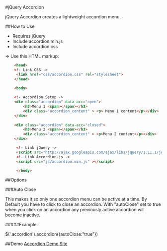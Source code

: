 #jQuery Accordion

jQuery Accordion creates a lightweight accordion menu.

##How to Use
- Requires jQuery
- Include accordion.min.js
- Include accordion.css

=> Use this HTML markup:

```html
    <head>
    <!- Link CSS ->
	 <link href="css/accordion.css" rel="stylesheet">
    </head>
    
    <body>

    <!- Accordion Setup ->
	<div class="accordion" data-acc="open">
		<h3>Menu 1 <span></span></h3>
		<div class="accordion_content" > <p> Menu 1 content</p></div>
	</div>
 
	<div class="accordion" data-acc="closed">
		<h3>Menu 2 <span></span></h3>
		<div class="accordion_content" > <p>Menu 2 content</p></div>
	</div>

     <!- Link jQuery ->
     <script src="http://ajax.googleapis.com/ajax/libs/jquery/1.11.1/jquery.min.js"></script> 
 	 <!- Link Accordion.js ->
	 <script src="js/accordion.min.js" ></script>

	 </body>
```


##Options

###Auto Close

This makes it so only one accordion menu can be active at a time. By Default you have to click to close an accordion. With "autoClose" set to true when you click on an accordion any previously active accordion will become inactive.

#####Example:

$('.accordion').accordion({autoClose:"true"})

##Demo
[Accordion Demo Site](http://www.jeffreyjpoland.com/jquery/accordion/)
